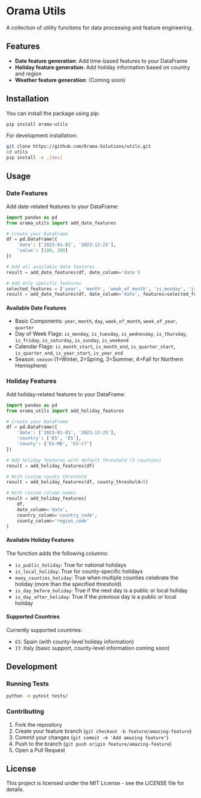 # Orama Utils

A collection of utility functions for data processing and feature engineering.

## Features

- **Date feature generation**: Add time-based features to your DataFrame
- **Holiday feature generation**: Add holiday information based on country and region
- **Weather feature generation**: (Coming soon)

## Installation

You can install the package using pip:

```bash
pip install orama-utils
```

For development installation:

```bash
git clone https://github.com/Orama-Solutions/utils.git
cd utils
pip install -e .[dev]
```

## Usage

### Date Features

Add date-related features to your DataFrame:

```python
import pandas as pd
from orama_utils import add_date_features

# Create your DataFrame
df = pd.DataFrame({
    'date': ['2023-01-01', '2023-12-25'],
    'value': [100, 200]
})

# Add all available date features
result = add_date_features(df, date_column='date')

# Add only specific features
selected_features = ['year', 'month', 'week_of_month', 'is_monday', 'is_weekend', 'season']
result = add_date_features(df, date_column='date', features=selected_features)
```

#### Available Date Features

- Basic Components: `year`, `month`, `day`, `week_of_month`, `week_of_year`, `quarter`
- Day of Week Flags: `is_monday`, `is_tuesday`, `is_wednesday`, `is_thursday`, `is_friday`, `is_saturday`, `is_sunday`, `is_weekend`
- Calendar Flags: `is_month_start`, `is_month_end`, `is_quarter_start`, `is_quarter_end`, `is_year_start`, `is_year_end`
- Season: `season` (1=Winter, 2=Spring, 3=Summer, 4=Fall for Northern Hemisphere)

### Holiday Features

Add holiday-related features to your DataFrame:

```python
import pandas as pd
from orama_utils import add_holiday_features

# Create your DataFrame
df = pd.DataFrame({
    'date': ['2023-01-01', '2023-12-25'],
    'country': ['ES', 'ES'],
    'county': ['ES-MD', 'ES-CT']
})

# Add holiday features with default threshold (3 counties)
result = add_holiday_features(df)

# With custom county threshold
result = add_holiday_features(df, county_threshold=5)

# With custom column names
result = add_holiday_features(
    df,
    date_column='date',
    country_column='country_code',
    county_column='region_code'
)
```

#### Available Holiday Features

The function adds the following columns:
- `is_public_holiday`: True for national holidays
- `is_local_holiday`: True for county-specific holidays
- `many_counties_holiday`: True when multiple counties celebrate the holiday (more than the specified threshold)
- `is_day_before_holiday`: True if the next day is a public or local holiday
- `is_day_after_holiday`: True if the previous day is a public or local holiday

#### Supported Countries

Currently supported countries:
- `ES`: Spain (with county-level holiday information)
- `IT`: Italy (basic support, county-level information coming soon)

## Development

### Running Tests

```bash
python -m pytest tests/
```

### Contributing

1. Fork the repository
2. Create your feature branch (`git checkout -b feature/amazing-feature`)
3. Commit your changes (`git commit -m 'Add amazing feature'`)
4. Push to the branch (`git push origin feature/amazing-feature`)
5. Open a Pull Request

## License

This project is licensed under the MIT License - see the LICENSE file for details.